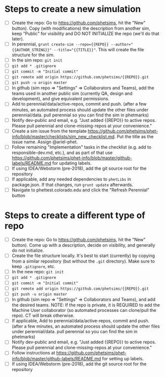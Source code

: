 # Steps to create a new simulation

- [ ] Create the repo: Go to https://github.com/phetsims, hit the "New" button). Copy (with modifications) the description from another sim, keep "Public" for visibility and DO NOT INITIALIZE the repo (we'll do that later).
- [ ] In perennial, `grunt create-sim --repo={{REPO}} --author="{{AUTHOR_STRING}}" --title="{{TITLE}}"`. This will create the file structure for the sim.
- [ ] In the sim repo: `git init`
- [ ] `git add * .gitignore`
- [ ] `git commit -m "Initial commit"`
- [ ] `git remote add origin https://github.com/phetsims/{{REPO}}.git`
- [ ] `git push -u origin master`
- [ ] In github (sim repo => "Settings" => Collaborators and Teams), add the teams used in another public sim (currently QA, design and development), and give equivalent permissions.
- [ ] Add to perennial/data/active-repos, commit and push. (after a few minutes, an automated process should update the other files under perennial/data. pull perennial so you can find the sim in phetmarks)
- [ ] Notify dev-public and email, e.g. "Just added {{REPO}} to active repos. Please pull perennial and clone-missing-repos at your convenience."
- [ ] Create a sim issue from the template https://github.com/phetsims/phet-info/blob/master/checklists/sim_new_checklist.md. Put the title as the issue name. Assign @ariel-phet.
- [ ] Follow remaining "Implementation" tasks in the checklist (e.g. add to responsible-dev.md, etc.), and as part of that use https://github.com/phetsims/phet-info/blob/master/github-labels/README.md for updating labels.
- [ ] If using IDEA/Webstorm (pre-2018), add the git source root for the repository
- [ ] If applicable, add any needed dependencies to `phetLibs` in package.json. If that changes, run `grunt update` afterwards.
- [ ] Navigate to phettest.colorado.edu and click the "Refresh Perennial" button

# Steps to create a different type of repo

- [ ] Create the repo: Go to https://github.com/phetsims, hit the "New" button). Come up with a description, decide on visibility, and generally do not initialize.
- [ ] Create the file structure locally. It's best to start (currently) by copying from a similar repository (but without the `.git` directory). Make sure to keep `.gitignore`, etc.
- [ ] In the new repo: `git init`
- [ ] `git add * .gitignore`
- [ ] `git commit -m "Initial commit"`
- [ ] `git remote add origin https://github.com/phetsims/{{REPO}}.git`
- [ ] `git push -u origin master`
- [ ] In github (sim repo => "Settings" => Collaborators and Teams), and add the desired teams. NOTE: If the repo is private, it is REQUIRED to add the Machine User collaborator (so automated processes can clone/pull the repo). CT will break otherwise.
- [ ] If applicable, Add to perennial/data/active-repos, commit and push. (after a few minutes, an automated process should update the other files under perennial/data. pull perennial so you can find the sim in phetmarks)
- [ ] Notify dev-public and email, e.g. "Just added {{REPO}} to active repos. Please pull perennial and clone-missing-repos at your convenience."
- [ ] Follow instructions at https://github.com/phetsims/phet-info/blob/master/github-labels/README.md for setting up labels.
- [ ] If using IDEA/Webstorm (pre-2018), add the git source root for the repository
